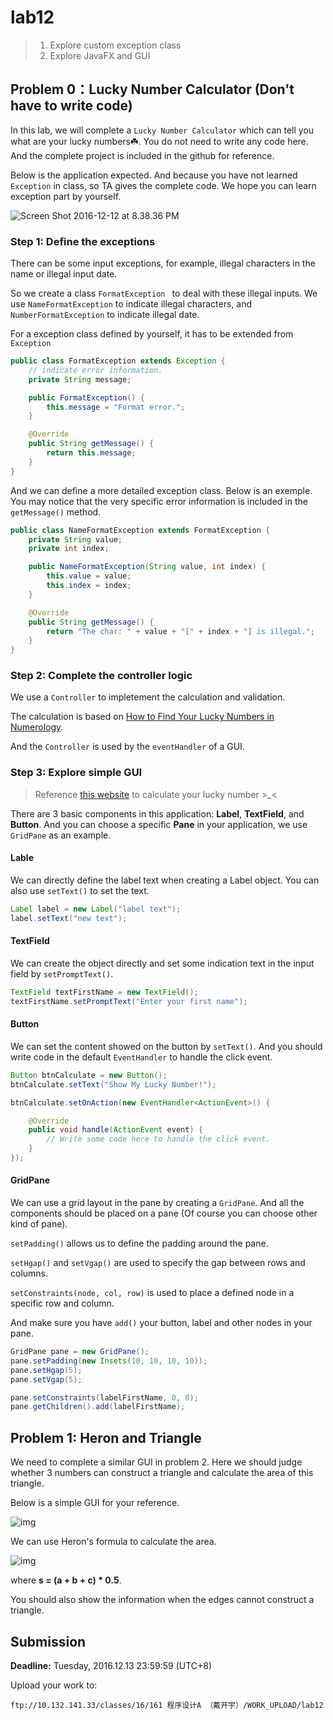 # lab12

> 1. Explore custom exception class
> 2. Explore JavaFX and GUI

## Problem 0：Lucky Number Calculator (Don't have to write code) 

In this lab, we will complete a `Lucky Number Calculator` which can tell you what are your lucky numbers☘️. You do not need to write any code here. And the complete project is included in the github for reference.

Below is the application expected. And because you have not learned `Exception` in class, so TA gives the complete code. We hope you can learn exception part by yourself.

![Screen Shot 2016-12-12 at 8.38.36 PM](https://cloud.githubusercontent.com/assets/9759891/21099947/1e0bc8d6-c0ac-11e6-9d20-5e643adf3bac.png)

### Step 1: Define the exceptions

There can be some input exceptions, for example, illegal characters in the name or illegal input date.

So we create a class `FormatException ` to deal with these illegal inputs. We use `NameFormatException` to indicate illegal characters, and `NumberFormatException` to indicate illegal date.

For a exception class defined by yourself, it has to be extended from `Exception`

```java
public class FormatException extends Exception {
    // indicate error information.
    private String message;

    public FormatException() {
        this.message = "Format error.";
    }

 	@Override
    public String getMessage() {
        return this.message;
    }
}
```

And we can define a more detailed exception class. Below is an exemple. You may notice that the very specific error information is included in the `getMessage()` method.

```java
public class NameFormatException extends FormatException {
    private String value;
    private int index;

    public NameFormatException(String value, int index) {
        this.value = value;
        this.index = index;
    }

    @Override
    public String getMessage() {
        return "The char: " + value + "[" + index + "] is illegal.";
    }
}
```

### Step 2: Complete the controller logic

We use a `Controller` to impletement the calculation and validation.

The calculation is based on [How to Find Your Lucky Numbers in Numerology](http://www.wikihow.com/Find-Your-Lucky-Numbers-in-Numerology).

And the `Controller` is used by the `eventHandler` of a GUI.

### Step 3: Explore simple GUI

> Reference [this website](http://www.prokerala.com/numerology/lucky-numbers.php) to calculate your lucky number >_<

There are 3 basic components in this application: **Label**, **TextField**, and **Button**. And you can choose a specific **Pane** in your application, we use `GridPane` as an example.

#### Lable

We can directly define the label text when creating a Label object. You can also use `setText()` to set the text.

```java
Label label = new Label("label text");
label.setText("new text");
```

#### TextField

We can create the object directly and set some indication text in the input field by `setPromptText()`.

```java
TextField textFirstName = new TextField();
textFirstName.setPromptText("Enter your first name");
```

#### Button

We can set the content showed on the button by `setText()`. And you should write code in the default `EventHandler` to handle the click event.

```java
Button btnCalculate = new Button();
btnCalculate.setText("Show My Lucky Number!");

btnCalculate.setOnAction(new EventHandler<ActionEvent>() {

    @Override
    public void handle(ActionEvent event) {
        // Write some code here to handle the click event.
    }
});
```

#### GridPane

We can use a grid layout in the pane by creating a `GridPane`. And all the components should be placed on a pane (Of course you can choose other kind of pane).

`setPadding()` allows us to define the padding around the pane.

`setHgap()` and `setVgap()` are used to specify the gap between rows and columns.

`setConstraints(node, col, row)` is used to place a defined node in a specific row and column.

And make sure you have `add()` your button, label and other nodes in your pane.

```java
GridPane pane = new GridPane();
pane.setPadding(new Insets(10, 10, 10, 10));
pane.setHgap(5);
pane.setVgap(5);

pane.setConstraints(labelFirstName, 0, 0);
pane.getChildren().add(labelFirstName);
```



## Problem 1: Heron and Triangle 

We need to complete a similar GUI in problem 2. Here we should judge whether 3 numbers can construct a triangle and calculate the area of this triangle.

Below is a simple GUI for your reference.

![img](https://cloud.githubusercontent.com/assets/9759891/21104170/805609f2-c0c0-11e6-88e0-028586e3423e.png)

We can use Heron's formula to calculate the area.

![img](https://cloud.githubusercontent.com/assets/9759891/21104269/d8649dac-c0c0-11e6-9830-fb6633c282a1.png)

where **s = (a + b + c) * 0.5**.

You should also show the information when the edges cannot construct a triangle.

## Submission

**Deadline:** Tuesday, 2016.12.13 23:59:59 (UTC+8)

Upload your work to:

```
ftp://10.132.141.33/classes/16/161 程序设计A （戴开宇）/WORK_UPLOAD/lab12
```